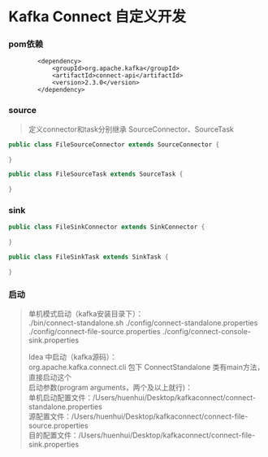 # Kafka Connect 自定义开发

### pom依赖
```
        <dependency>
            <groupId>org.apache.kafka</groupId>
            <artifactId>connect-api</artifactId>
            <version>2.3.0</version>
        </dependency>
```

### source
> 定义connector和task分别继承 SourceConnector、SourceTask

```java
public class FileSourceConnector extends SourceConnector {
    
}
```
```java
public class FileSourceTask extends SourceTask {
    
}
```

### sink

```java
public class FileSinkConnector extends SinkConnector {
    
}
```
```java
public class FileSinkTask extends SinkTask {
    
}
```
### 启动
> 单机模式启动（kafka安装目录下）：    
> ./bin/connect-standalone.sh ./config/connect-standalone.properties ./config/connect-file-source.properties ./config/connect-console-sink.properties
> 
> 
> Idea 中启动（kafka源码）：   
> org.apache.kafka.connect.cli 包下 ConnectStandalone 类有main方法，直接启动这个    
> 启动参数(program arguments，两个及以上就行)：   
> 单机启动配置文件：/Users/huenhui/Desktop/kafkaconnect/connect-standalone.properties    
> 源配置文件：/Users/huenhui/Desktop/kafkaconnect/connect-file-source.properties    
> 目的配置文件：/Users/huenhui/Desktop/kafkaconnect/connect-file-sink.properties    
